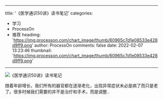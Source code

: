 
---
title: '《医学通识50讲》读书笔记'
categories: 
 - 学习
 - ProcessOn
 - 推荐
headimg: 'https://img.processon.com/chart_image/thumb/60965c7d1e08533e428d9ff9.png'
author: ProcessOn
comments: false
date: 2022-02-07 13:23:46
thumbnail: 'https://img.processon.com/chart_image/thumb/60965c7d1e08533e428d9ff9.png'
---

<div>   
<img class="thumb" alt="《医学通识50讲》读书笔记" src="https://img.processon.com/chart_image/thumb/60965c7d1e08533e428d9ff9.png" referrerpolicy="no-referrer">
<p>随着年龄增长，我们所有的器官都在逐渐老化，出现异常症状未必是病了而只是老了。很多时候我们需要的并不是治疗和手术，而是调整..</p>  
</div>
            